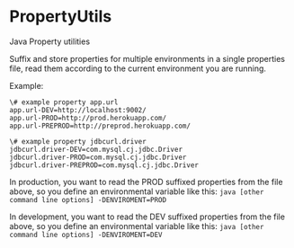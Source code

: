 # PropertyUtils
Java Property utilities

Suffix and store properties for multiple environments in a single properties file, read them according to the current environment you are running.

Example:

```
\# example property app.url
app.url-DEV=http://localhost:9002/
app.url-PROD=http://prod.herokuapp.com/
app.url-PREPROD=http://preprod.herokuapp.com/

\# example property jdbcurl.driver
jdbcurl.driver-DEV=com.mysql.cj.jdbc.Driver
jdbcurl.driver-PROD=com.mysql.cj.jdbc.Driver
jdbcurl.driver-PREPROD=com.mysql.cj.jdbc.Driver
```

In production, you want to read the PROD suffixed properties from the file above, so you define an environmental variable like this:
```java [other command line options] -DENVIROMENT=PROD```

In development, you want to read the DEV suffixed properties from the file above, so you define an environmental variable like this:
```java [other command line options] -DENVIROMENT=DEV```
